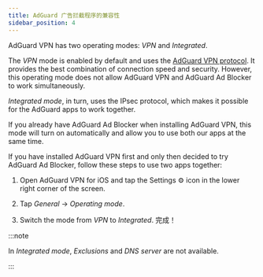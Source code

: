 ```yaml
---
title: AdGuard 广告拦截程序的兼容性
sidebar_position: 4
---
```


AdGuard VPN has two operating modes: *VPN* and *Integrated*.

The *VPN* mode is enabled by default and uses the [AdGuard VPN protocol](/general/adguard-vpn-protocol). It provides the best combination of connection speed and security. However, this operating mode does not allow AdGuard VPN and AdGuard Ad Blocker to work simultaneously.

*Integrated mode*, in turn, uses the IPsec protocol, which makes it possible for the AdGuard apps to work together.

If you already have AdGuard Ad Blocker when installing AdGuard VPN, this mode will turn on automatically and allow you to use both our apps at the same time.

If you have installed AdGuard VPN first and only then decided to try AdGuard Ad Blocker, follow these steps to use two apps together:

1. Open AdGuard VPN for iOS and tap the Settings ⚙ icon in the lower right corner of the screen.

2. Tap *General* → *Operating mode*.

3. Switch the mode from *VPN* to *Integrated*. 完成！

:::note

In *Integrated mode*, *Exclusions* and *DNS server* are not available.

:::
